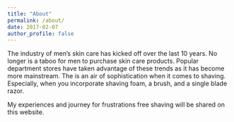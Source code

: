 ```yaml
---
title: "About"
permalink: /about/
date: 2017-02-07
author_profile: false
---
```


The industry of men’s skin care has kicked off over the last 10 years. No longer is a taboo for men to purchase skin care products. Popular department stores have taken advantage of these trends as it has become more mainstream. The is an air of sophistication when it comes to shaving. Especially, when you incorporate shaving foam, a brush, and a single blade razor.

My experiences and journey for frustrations free shaving will be shared on this website.
